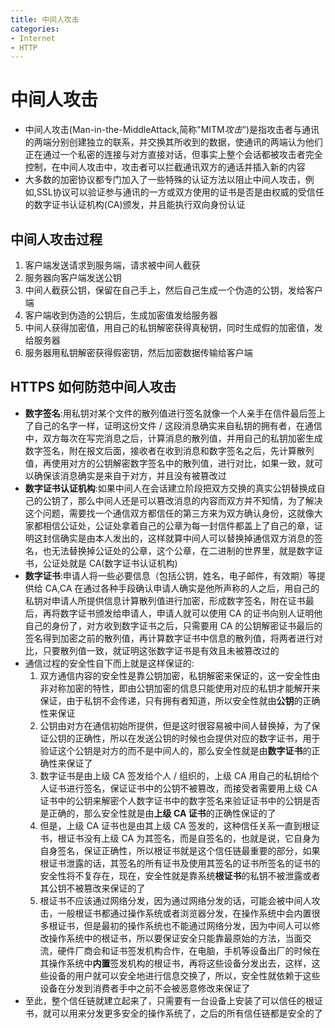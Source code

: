 ```yaml
---
title: 中间人攻击
categories:
- Internet
- HTTP
---
```

# 中间人攻击

- 中间人攻击(Man-in-the-MiddleAttack,简称"MITM*攻击*”)是指攻击者与通讯的两端分别创建独立的联系，并交换其所收到的数据，使通讯的两端认为他们正在通过一个私密的连接与对方直接对话，但事实上整个会话都被攻击者完全控制，在中间人攻击中，攻击者可以拦截通讯双方的通话并插入新的内容
- 大多数的加密协议都专门加入了一些特殊的认证方法以阻止中间人攻击，例如,SSL协议可以验证参与通讯的一方或双方使用的证书是否是由权威的受信任的数字证书认证机构(CA)颁发，并且能执行双向身份认证

## 中间人攻击过程

1. 客户端发送请求到服务端，请求被中间人截获
2. 服务器向客户端发送公钥
3. 中间人截获公钥，保留在自己手上，然后自己生成一个伪造的公钥，发给客户端
4. 客户端收到伪造的公钥后，生成加密值发给服务器
5. 中间人获得加密值，用自己的私钥解密获得真秘钥，同时生成假的加密值，发给服务器
6. 服务器用私钥解密获得假密钥，然后加密数据传输给客户端

## HTTPS 如何防范中间人攻击

- **数字签名**:用私钥对某个文件的散列值进行签名就像一个人亲手在信件最后签上了自己的名字一样，证明这份文件 / 这段消息确实来自私钥的拥有者，在通信中，双方每次在写完消息之后，计算消息的散列值，并用自己的私钥加密生成数字签名，附在报文后面，接收者在收到消息和数字签名之后，先计算散列值，再使用对方的公钥解密数字签名中的散列值，进行对比，如果一致，就可以确保该消息确实是来自于对方，并且没有被篡改过
- **数字证书认证机构**:如果中间人在会话建立阶段把双方交换的真实公钥替换成自己的公钥了，那么中间人还是可以篡改消息的内容而双方并不知情，为了解决这个问题，需要找一个通信双方都信任的第三方来为双方确认身份，这就像大家都相信公证处，公证处拿着自己的公章为每一封信件都盖上了自己的章，证明这封信确实是由本人发出的，这样就算中间人可以替换掉通信双方消息的签名，也无法替换掉公证处的公章，这个公章，在二进制的世界里，就是数字证书，公证处就是 CA(数字证书认证机构)
- **数字证书**:申请人将一些必要信息（包括公钥，姓名，电子邮件，有效期）等提供给 CA,CA 在通过各种手段确认申请人确实是他所声称的人之后，用自己的私钥对申请人所提供信息计算散列值进行加密，形成数字签名，附在证书最后，再将数字证书颁发给申请人，申请人就可以使用 CA 的证书向别人证明他自己的身份了，对方收到数字证书之后，只需要用 CA 的公钥解密证书最后的签名得到加密之前的散列值，再计算数字证书中信息的散列值，将两者进行对比，只要散列值一致，就证明这张数字证书是有效且未被篡改过的
- 通信过程的安全性自下而上就是这样保证的:
    1. 双方通信内容的安全性是靠公钥加密，私钥解密来保证的，这一安全性由非对称加密的特性，即由公钥加密的信息只能使用对应的私钥才能解开来保证，由于私钥不会传递，只有拥有者知道，所以安全性就由**公钥**的正确性来保证
    2. 公钥由对方在通信初始所提供，但是这时很容易被中间人替换掉，为了保证公钥的正确性，所以在发送公钥的时候也会提供对应的数字证书，用于验证这个公钥是对方的而不是中间人的，那么安全性就是由**数字证书**的正确性来保证了
    3. 数字证书是由上级 CA 签发给个人 / 组织的，上级 CA 用自己的私钥给个人证书进行签名，保证证书中的公钥不被篡改，而接受者需要用上级 CA 证书中的公钥来解密个人数字证书中的数字签名来验证证书中的公钥是否是正确的，那么安全性就是由**上级 CA 证书**的正确性保证的了
    4. 但是，上级 CA 证书也是由其上级 CA 签发的，这种信任关系一直到根证书，根证书没有上级 CA 为其签名，而是自签名的，也就是说，它自身为自身签名，保证正确性，所以根证书就是这个信任链最重要的部分，如果根证书泄露的话，其签名的所有证书及使用其签名的证书所签名的证书的安全性将不复存在，现在，安全性就是靠系统**根证书**的私钥不被泄露或者其公钥不被篡改来保证的了
    5. 根证书不应该通过网络分发，因为通过网络分发的话，可能会被中间人攻击，一般根证书都通过操作系统或者浏览器分发，在操作系统中会内置很多根证书，但是最初的操作系统也不能通过网络分发，因为中间人可以修改操作系统中的根证书，所以要保证安全只能靠最原始的方法，当面交流，硬件厂商会和证书签发机构合作，在电脑，手机等设备出厂的时候在其操作系统中**内置**签发机构的根证书，再将这些设备分发出去，这样，这些设备的用户就可以安全地进行信息交换了，所以，安全性就依赖于这些设备在分发到消费者手中之前不会被恶意修改来保证了
- 至此，整个信任链就建立起来了，只需要有一台设备上安装了可以信任的根证书，就可以用来分发更多安全的操作系统了，之后的所有信任链都是安全的了